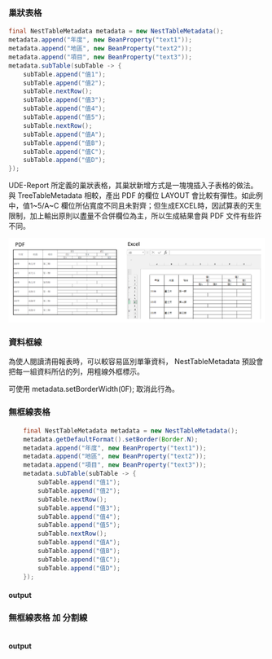 ### 巢狀表格

``` java
final NestTableMetadata metadata = new NestTableMetadata();
metadata.append("年度", new BeanProperty("text1"));
metadata.append("地區", new BeanProperty("text2"));
metadata.append("項目", new BeanProperty("text3"));
metadata.subTable(subTable -> {
    subTable.append("值1");
    subTable.append("值2");
    subTable.nextRow();
    subTable.append("值3");
    subTable.append("值4");
    subTable.append("值5");
    subTable.nextRow();
    subTable.append("值A");
    subTable.append("值B");
    subTable.append("值C");
    subTable.append("值D");
});
```

UDE-Report 所定義的巢狀表格，其巢狀新增方式是一塊塊插入子表格的做法。
與 TreeTableMetadata 相較，產出 PDF 的欄位 LAYOUT 會比較有彈性。如此例中，值1~5/A~C 欄位所佔寬度不同且未對齊；但生成EXCEL時，因試算表的天生限制，加上輸出原則以盡量不合併欄位為主，所以生成結果會與 PDF 文件有些許不同。


![](/assets/ch06/nestTable-basic.png)


### 資料框線

為使人閱讀清冊報表時，可以較容易區別單筆資料，
NestTableMetadata 預設會把每一組資料所佔的列，用粗線外框標示。

可使用 metadata.setBorderWidth(0F); 取消此行為。

### 無框線表格



``` java
    final NestTableMetadata metadata = new NestTableMetadata();
    metadata.getDefaultFormat().setBorder(Border.N);
    metadata.append("年度", new BeanProperty("text1"));
    metadata.append("地區", new BeanProperty("text2"));
    metadata.append("項目", new BeanProperty("text3"));
    metadata.subTable(subTable -> {
        subTable.append("值1");
        subTable.append("值2");
        subTable.nextRow();
        subTable.append("值3");
        subTable.append("值4");
        subTable.append("值5");
        subTable.nextRow();
        subTable.append("值A");
        subTable.append("值B");
        subTable.append("值C");
        subTable.append("值D");
    });
```

#### output



### 無框線表格 加 分割線



``` java

```


#### output











